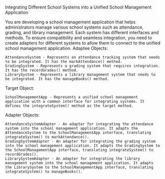 Integrating Different School Systems into a Unified School Management Application

You are developing a school management application that helps administrators manage various school systems such as attendance, grading, and library management. Each system has different interfaces and methods. To ensure compatibility and seamless integration, you need to create adapters for different systems to allow them to connect to the unified school management application.
Adaptee Objects:

    AttendanceSystem - Represents an attendance tracking system that needs to be integrated. It has the markAttendance() method.
    GradingSystem - Represents a grading system that requires integration. It has the recordGrades() method.
    LibrarySystem - Represents a library management system that needs to be integrated. It has the manageBooks() method.

Target Object:

    SchoolManagementApp - Represents a unified school management application with a common interface for integrating systems. It defines the integrateSystem() method as the target method.

Adapter Objects:

    AttendanceSystemAdapter - An adapter for integrating the attendance system into the school management application. It adapts the AttendanceSystem to the SchoolManagementApp interface, translating integrateSystem() to markAttendance().
    GradingSystemAdapter - An adapter for integrating the grading system into the school management application. It adapts the GradingSystem to the SchoolManagementApp interface, translating integrateSystem() to recordGrades().
    LibrarySystemAdapter - An adapter for integrating the library management system into the school management application. It adapts the LibrarySystem to the SchoolManagementApp interface, translating integrateSystem() to manageBooks().
